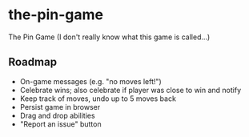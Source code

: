 # the-pin-game
The Pin Game (I don't really know what this game is called...)

## Roadmap

- On-game messages (e.g. "no moves left!")
- Celebrate wins; also celebrate if player was close to win and notify
- Keep track of moves, undo up to 5 moves back
- Persist game in browser
- Drag and drop abilities
- "Report an issue" button